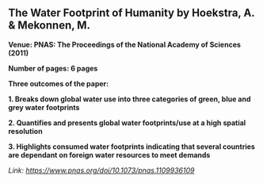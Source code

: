 
## The Water Footprint of Humanity by Hoekstra, A. & Mekonnen, M.

**Venue: PNAS: The Proceedings of the National Academy of Sciences (2011)**

**Number of pages: 6 pages**

**Three outcomes of the paper:**

   **1. Breaks down global water use into three categories of green, blue and grey water footprints**
  
   **2. Quantifies and presents global water footprints/use at a high spatial resolution**
  
   **3. Highlights consumed water footprints indicating that several countries are dependant on foreign water resources to meet demands**

*Link: https://www.pnas.org/doi/10.1073/pnas.1109936109* 
